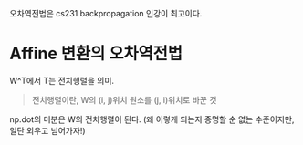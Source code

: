 오차역전법은 cs231 backpropagation 인강이 최고이다.

# Affine 변환의 오차역전법

W^T에서 T는 전치행렬을 의미.

> 전치행렬이란, W의 (i, j)위치 원소를 (j, i)위치로 바꾼 것

np.dot의 미분은 W의 전치행렬이 된다. (왜 이렇게 되는지 증명할 순 없는 수준이지만, 일단 외우고 넘어가자!)
